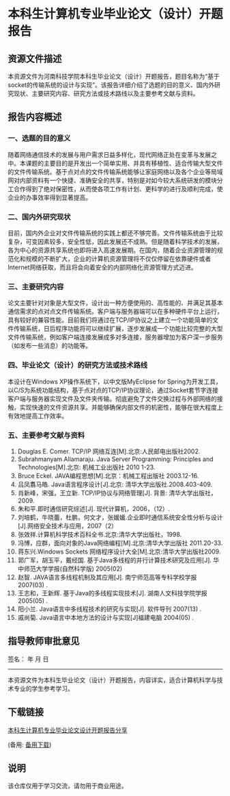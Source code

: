 # 本科生计算机专业毕业论文（设计）开题报告

## 资源文件描述

本资源文件为河南科技学院本科生毕业论文（设计）开题报告，题目名称为“基于socket的传输系统的设计与实现”。该报告详细介绍了选题的目的意义、国内外研究现状、主要研究内容、研究方法或技术路线以及主要参考文献与资料。

## 报告内容概述

### 一、选题的目的意义

随着网络通信技术的发展与用户需求日益多样化，现代网络正处在变革与发展之中。本课题的主要目的是开发出一个简单实用、并具有移植性、适合传输大型文件的文件传输系统。基于点对点的文件传输系统能够让家庭网络以及各个企业等局域网对内部资料有一个快捷、准确安全的共享，特别是对如今较大系统研发的模块分工合作得到了绝对保密性，从而使各项工作有计划、更科学的进行及顺利完成，使企业的办事效率得到显著提高。

### 二、国内外研究现状

目前，国内外企业对文件传输系统的实践上都还不够完善。文件传输系统由于比较复杂，可变因素较多，安全性低，因此发展还不成熟。但是随着科学技术的发展，各为中心的资源共享系统也即将进入高速发展期。在国内，随着企业资源管理的规范化和规模的不断扩大，企业的计算机资源管理将不仅仅停留在依靠硬件或者Internet网络获取，而且将会向着安全的内部网络化资源管理方式迈进。

### 三、主要研究内容

论文主要针对对象是大型文件，设计出一种方便使用的、高性能的、并满足其基本通信需求的点对点文件传输系统。客户端与服务器端可以在多种硬件平台上运行，具有较好的兼容性能。目前我们将通过在TCP/IP协议之上建立一个功能简单的文件传输系统，日后程序功能将可以继续扩展，逐步发展成一个功能比较完整的大型文件传输系统，例如客户端连接发展成多对多连接，服务器增加为客户深一步服务（如发布一些消息）的功能等。

### 四、毕业论文（设计）的研究方法或技术路线

本设计在Windows XP操作系统下，以中文版MyEclipse for Spring为开发工具，以C/S为系统功能结构，基于点对点的TCP/IP协议理论，通过Socket套节字连接客户端与服务器实现文件及文件夹传输。彻底避免了文件交换过程与外部网络的接触，实现快速的文件资源共享。并能够确保内部文件的机密性，能够在很大程度上有效地提高工作效率。

### 五、主要参考文献与资料

1. Douglas E. Comer. TCP/IP 网络互连[M].北京:人民邮电出版社2002.
2. Subrahmanyam Allamaraju. Java Server Programming: Principles and Technologies[M].北京: 机械工业出版社 2010 1-23.
3. Bruce Eckel. JAVA编程思想[M].北京：机械工程出版社 2003.12-16.
4. 吕凤翥马皓. Java语言程序设计[J].北京: 清华大学出版社.2008.403-409.
5. 肖新峰，宋强，王立新. TCP/IP协议与网络管理[J]. 背景: 清华大学出版社，2009.
6. 朱和平.即时通信研究综述[J]. 现代计算机，2006，（12）.
7. 刘培鹤，牛晓蕾，杜鹏，何文才，张媛媛.企业即时通信系统安全性分析与设计[J].网络安全技术与应用，2007（2）
8. 张效祥.计算机科学技术百科全书.北京:清华大学出版社，1998.
9. 冯博，应群，面向对象的Java网络编程[M].北京:清华大学出版社 2011.20-33.
10. 蒋东兴.Windows Sockets 网络程序设计大全[M].北京:清华大学出版社2009.
11. 郭广军，胡玉平，戴经国. 基于Java多线程的并行计算技术研究及应用[J]. 华中师范大学学报(自然科学版)  2005(02)
12. 赵智. JAVA语言多线程机制及其应用[J]. 南宁师范高等专科学校学报  2007(03) .
13. 王志和，王新辉. 基于Java的多线程实现技术[J]. 湖南人文科技学院学报  2005(05) .
14. 阳小兰. Java语言中多线程技术的研究与实现[J]. 软件导刊  2007(13) .
15. 戚尚菊. Java语言中本地方法的设计与实现[J]福建电脑  2004(05) .

## 指导教师审批意见

签名：                                                             年    月    日

---

本资源文件为本科生毕业论文（设计）开题报告，内容详实，适合计算机科学与技术专业的学生参考学习。

## 下载链接
[本科生计算机专业毕业论文设计开题报告分享](https://pan.quark.cn/s/ad7a34d975b4) 

(备用: [备用下载](https://pan.baidu.com/s/1vmnhY0vYpVjjGVEffjUQgA?pwd=1234))

## 说明

该仓库仅用于学习交流，请勿用于商业用途。
